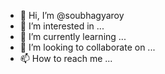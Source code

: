 - 👋 Hi, I’m @soubhagyaroy
- 👀 I’m interested in ...
- 🌱 I’m currently learning ...
- 💞️ I’m looking to collaborate on ...
- 📫 How to reach me ...

<!---
soubhagyaroy/soubhagyaroy is a ✨ special ✨ repository because its `README.md` (this file) appears on your GitHub profile.
You can click the Preview link to take a look at your changes.
--->
